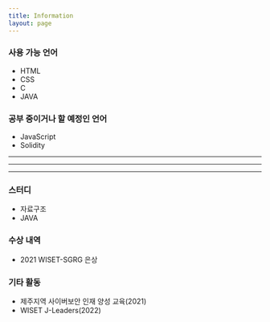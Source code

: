 ```yaml
---
title: Information
layout: page
---
```


### 사용 가능 언어
* HTML
* CSS
* C
* JAVA
### 공부 중이거나 할 예정인 언어
* JavaScript
* Solidity

---
***
---

### 스터디
* 자료구조
* JAVA
### 수상 내역
* 2021 WISET-SGRG 은상
### 기타 활동
* 제주지역 사이버보안 인재 양성 교육(2021)
* WISET J-Leaders(2022)